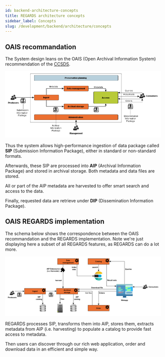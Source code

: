 ```yaml
---
id: backend-architecture-concepts
title: REGARDS architecture concepts
sidebar_label: Concepts
slug: /development/backend/architecture/concepts
---
```


## OAIS recommandation

The System design leans on the OAIS (Open Archival Information System) recommendation of the [CCSDS](https://public.ccsds.org).

![](/schemas/architecture/oais.png)

Thus the system allows high-performance ingestion of data package called **SIP** (Submission Information Package), either in standard or non-standard formats.

Afterwards, these SIP are processed into **AIP** (Archival Information Package) and stored in archival storage. Both metadata and data files are stored.

All or part of the AIP metadata are harvested to offer smart search and access to the data.

Finally, requested data are retrieve under **DIP** (Dissemination Information Package).

## OAIS REGARDS implementation

The schema below shows the correspondence between the OAIS recommandation and the REGARDS implementation. Note we're just displaying here a subset of all REGARDS features, as REGARDS can do a lot more.

![](/schemas/architecture/overview_regards_oais.png)

REGARDS processes SIP, transforms them into AIP, stores them, extracts metadata from AIP (i.e. harvesting) to populate a catalog to provide fast access to metadata.

Then users can discover through our rich web application, order and download data in an efficient and simple way.
